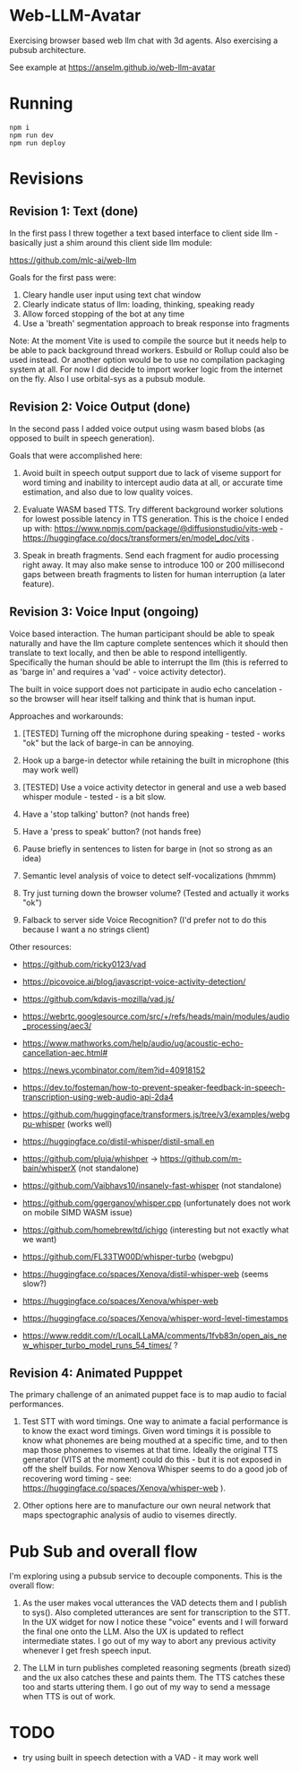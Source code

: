 # Web-LLM-Avatar

Exercising browser based web llm chat with 3d agents. Also exercising a pubsub architecture.

See example at https://anselm.github.io/web-llm-avatar

# Running

```
npm i
npm run dev
npm run deploy
```

# Revisions

## Revision 1: Text (done)

In the first pass I threw together a text based interface to client side llm - basically just a shim around this client side llm module:

  https://github.com/mlc-ai/web-llm

Goals for the first pass were:

1) Cleary handle user input using text chat window
2) Clearly indicate status of llm: loading, thinking, speaking ready
3) Allow forced stopping of the bot at any time
4) Use a 'breath' segmentation approach to break response into fragments

Note: At the moment Vite is used to compile the source but it needs help to be able to pack background thread workers. Esbuild or Rollup could also be used instead. Or another option would be to use no compilation packaging system at all. For now I did decide to import worker logic from the internet on the fly. Also I use orbital-sys as a pubsub module.

## Revision 2: Voice Output (done)

In the second pass I added voice output using wasm based blobs (as opposed to built in speech generation).

Goals that were accomplished here:

1) Avoid built in speech output support due to lack of viseme support for word timing and inability to intercept audio data at all, or accurate time estimation, and also due to low quality voices.

2) Evaluate WASM based TTS. Try different background worker solutions for lowest possible latency in TTS generation. This is the choice I ended up with: https://www.npmjs.com/package/@diffusionstudio/vits-web - https://huggingface.co/docs/transformers/en/model_doc/vits . 

3) Speak in breath fragments. Send each fragment for audio processing right away. It may also make sense to introduce 100 or 200 millisecond gaps between breath fragments to listen for human interruption (a later feature).

## Revision 3: Voice Input (ongoing)

Voice based interaction. The human participant should be able to speak naturally and have the llm capture complete sentences which it should then translate to text locally, and then be able to respond intelligently. Specifically the human should be able to interrupt the llm (this is referred to as 'barge in' and requires a 'vad' - voice activity detector).

The built in voice support does not participate in audio echo cancelation - so the browser will hear itself talking and think that is human input.

Approaches and workarounds:

1) [TESTED] Turning off the microphone during speaking - tested - works "ok" but the lack of barge-in can be annoying.

2) Hook up a barge-in detector while retaining the built in microphone (this may work well)

3) [TESTED] Use a voice activity detector in general and use a web based whisper module - tested - is a bit slow.

4) Have a 'stop talking' button? (not hands free)

5) Have a 'press to speak' button? (not hands free)

6) Pause briefly in sentences to listen for barge in (not so strong as an idea)

7) Semantic level analysis of voice to detect self-vocalizations (hmmm)

8) Try just turning down the browser volume? (Tested and actually it works "ok")

9) Falback to server side Voice Recognition? (I'd prefer not to do this because I want a no strings client)

Other resources:

- https://github.com/ricky0123/vad
- https://picovoice.ai/blog/javascript-voice-activity-detection/ 
- https://github.com/kdavis-mozilla/vad.js/

- https://webrtc.googlesource.com/src/+/refs/heads/main/modules/audio_processing/aec3/
- https://www.mathworks.com/help/audio/ug/acoustic-echo-cancellation-aec.html#
- https://news.ycombinator.com/item?id=40918152
- https://dev.to/fosteman/how-to-prevent-speaker-feedback-in-speech-transcription-using-web-audio-api-2da4

- https://github.com/huggingface/transformers.js/tree/v3/examples/webgpu-whisper (works well)
- https://huggingface.co/distil-whisper/distil-small.en
- https://github.com/pluja/whishper -> https://github.com/m-bain/whisperX (not standalone)
- https://github.com/Vaibhavs10/insanely-fast-whisper (not standalone)
- https://github.com/ggerganov/whisper.cpp (unfortunately does not work on mobile SIMD WASM issue)
- https://github.com/homebrewltd/ichigo (interesting but not exactly what we want)
- https://github.com/FL33TW00D/whisper-turbo (webgpu)
- https://huggingface.co/spaces/Xenova/distil-whisper-web (seems slow?)
- https://huggingface.co/spaces/Xenova/whisper-web
- https://huggingface.co/spaces/Xenova/whisper-word-level-timestamps
- https://www.reddit.com/r/LocalLLaMA/comments/1fvb83n/open_ais_new_whisper_turbo_model_runs_54_times/ ?


## Revision 4: Animated Pupppet

The primary challenge of an animated puppet face is to map audio to facial performances. 

1) Test STT with word timings. One way to animate a facial performance is to know the exact word timings. Given word timings it is possible to know what phonemes are being mouthed at a specific time, and to then map those phonemes to visemes at that time. Ideally the original TTS generator (VITS at the moment) could do this - but it is not exposed in off the shelf builds. For now Xenova Whisper seems to do a good job of recovering word timing - see: https://huggingface.co/spaces/Xenova/whisper-web ).

2) Other options here are to manufacture our own neural network that maps spectographic analysis of audio to visemes directly.

# Pub Sub and overall flow

I'm exploring using a pubsub service to decouple components. This is the overall flow:

1) As the user makes vocal utterances the VAD detects them and I publish to sys(). Also completed utterances are sent for transcription to the STT. In the UX widget for now I notice these "voice" events and I will forward the final one onto the LLM. Also the UX is updated to reflect intermediate states. I go out of my way to abort any previous activity whenever I get fresh speech input.

2) The LLM in turn publishes completed reasoning segments (breath sized) and the ux also catches these and paints them. The TTS catches these too and starts uttering them. I go out of my way to send a message when TTS is out of work.

# TODO

- try using built in speech detection with a VAD - it may work well
